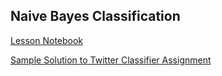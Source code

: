 ## Naive Bayes Classification

[Lesson Notebook](http://nbviewer.ipython.org/github/TeachingDataScience/data-science-course/blob/forstudentviewing/12_Naive_Bayes/An%20Introduction%20to%20Naive%20Bayes%20Classification.ipynb)

[Sample Solution to Twitter Classifier Assignment](http://nbviewer.ipython.org/github/TeachingDataScience/data-science-course/blob/forstudentviewing/12_Naive_Bayes/Twitter_Classifier_Example.ipynb)


